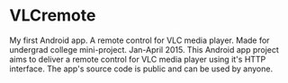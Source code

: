 # VLCremote
My first Android app. A remote control for VLC media player. Made for undergrad college mini-project. Jan-April 2015.
This Android app project aims to deliver a remote control for VLC media player using it's HTTP interface. 
The app's source code is public and can be used by anyone.
